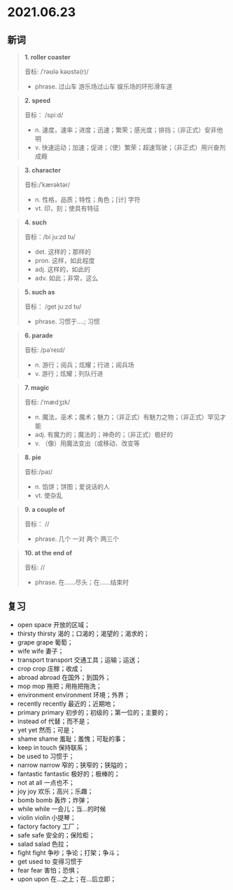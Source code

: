 # 2021.06.23

## 新词

> **1. roller coaster**
>
> 音标:  /ˈrəʊlə kəʊstə(r)/
>
> - phrase. 过山车 游乐场过山车 娱乐场的环形滑车道




> **2. speed** 
> 
> 音标： /spiːd/
>
> - n. 速度，速率；进度；迅速；繁荣；感光度；排挡；（非正式）安非他明
> - v. 快速运动；加速；促进；（使）繁荣；超速驾驶；（非正式）用兴奋剂成瘾


> **3. character**
>
> 音标:/ˈkærəktər/
>
> - n. 性格，品质；特性；角色；[计] 字符
> - vt. 印，刻；使具有特征




> **4. such**
>
> 音标：/bi juːzd tu/
>
> - det. 这样的；那样的
> - pron. 这样，如此程度
> - adj. 这样的，如此的
> - adv. 如此；非常，这么




> **5. such as**
>
> 音标：  /ɡet juːzd tu/
>
> - phrase. 习惯于....; 习惯





> **6. parade**
>
> 音标:  /pəˈreɪd/
>
> - n. 游行；阅兵；炫耀；行进；阅兵场
> - v. 游行；炫耀；列队行进



> **7. magic** 
>
> 音标:  /ˈmædʒɪk/
>
> - n. 魔法，巫术；魔术；魅力；（非正式）有魅力之物；（非正式）罕见才能
> - adj. 有魔力的；魔法的；神奇的；（非正式）极好的
> - v. （像）用魔法变出（或移动、改变等




> **8. pie**
>
> 音标:/paɪ/
>
> - n. 馅饼；饼图；爱说话的人
> - vt. 使杂乱



> **9. a couple of**
>
> 音标： //
>
> - phrase. 几个 一对 两个 两三个



> **10. at the end of**
>
> 音标:  //
>
> - phrase. 在……尽头；在……结束时




## 复习

- open space 开放的区域；
- thirsty thirsty 渴的；口渴的；渴望的；渴求的；
- grape grape 葡萄；
- wife wife 妻子；
- transport transport 交通工具；运输；运送；
- crop crop 庄稼；收成；
- abroad abroad 在国外；到国外；
- mop mop 拖把；用拖把拖洗；
- environment environment 环境；外界；
- recently recently 最近的；近期地；
- primary primary 初步的；初级的；第一位的；主要的；
- instead of 代替；而不是；
- yet yet 然而；可是；
- shame shame 羞耻；羞愧；可耻的事；
- keep in touch 保持联系；
- be used to 习惯于；
- narrow narrow 窄的；狭窄的；狭隘的；
- fantastic fantastic 极好的；极棒的；
- not at all 一点也不；
- joy joy 欢乐；高兴；乐趣；
- bomb bomb 轰炸；炸弹；
- while while 一会儿；当...的时候
- violin violin 小提琴；
- factory factory 工厂；
- safe safe 安全的；保险柜；
- salad salad 色拉；
- fight fight 争吵；争论；打架；争斗；
- get used to 变得习惯于
- fear fear 害怕；恐惧；
- upon upon 在...之上；在...后立即；


